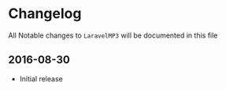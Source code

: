 # Changelog

All Notable changes to `LaravelMP3` will be documented in this file

## 2016-08-30
- Initial release